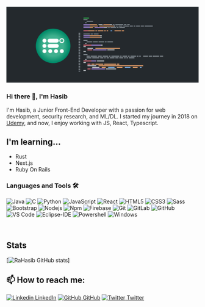![Design and Development](https://github.com/RaHasib/RaHasib/blob/main/Screenshot%202021-09-17%20163728.png)

### Hi there 👋, I'm Hasib
I'm Hasib, a Junior Front-End Developer with a passion for web development, security research, and ML/DL. I started my journey in 2018 on [Udemy](https://www.udemy.com), and now, I enjoy working with JS, React, Typescript.

## I'm learning...

<!--start:learning-->
- Rust
- Next.js
- Ruby On Rails
<!--end:learning-->


### Languages and Tools 🛠 

![Java](http://img.shields.io/badge/-Java-5B4638?style=flat-square&logo=java&logoColor=ffffff)
![C](http://img.shields.io/badge/-C-A8B9CC?style=flat-square&logo=c&logoColor=ffffff)
![Python](http://img.shields.io/badge/-Python-3776AB?style=flat-square&logo=python&logoColor=ffffff)
![JavaScript](https://img.shields.io/badge/-JavaScript-%23F7DF1C?style=flat-square&logo=javascript&logoColor=000000&labelColor=%23F7DF1C&color=%23FFCE5A)
![React](https://img.shields.io/badge/-React-61DAFB?style=flat-square&logo=react&logoColor=ffffff)
![HTML5](https://img.shields.io/badge/-HTML5-%23E44D27?style=flat-square&logo=html5&logoColor=ffffff)
![CSS3](https://img.shields.io/badge/-CSS3-%231572B6?style=flat-square&logo=css3)
![Sass](https://img.shields.io/badge/-Sass-%23CC6699?style=flat-square&logo=sass&logoColor=ffffff)
![Bootstrap](https://img.shields.io/badge/-Bootstrap-563D7C?style=flat-square&logo=Bootstrap)
![Nodejs](https://img.shields.io/badge/-Nodejs-339933?style=flat-square&logo=Node.js&logoColor=ffffff)
![Npm](https://img.shields.io/badge/-npm-CB3837?style=flat-square&logo=npm)
![Firebase](https://img.shields.io/badge/-Firebase-FFCA28?style=flat-square&logo=firebase&logoColor=ffffff)
![Git](https://img.shields.io/badge/-Git-%23F05032?style=flat-square&logo=git&logoColor=%23ffffff)
![GitLab](https://img.shields.io/badge/-GitLab-FCA121?style=flat-square&logo=gitlab)
![GitHub](https://img.shields.io/badge/-GitHub-181717?style=flat-square&logo=github)
![VS Code](http://img.shields.io/badge/-VS%20Code-007ACC?style=flat-square&logo=visual-studio-code&logoColor=ffffff)
![Eclipse-IDE](http://img.shields.io/badge/-Eclipse-2C2255?style=flat-square&logo=eclipse&logoColor=ffffff)
![Powershell](http://img.shields.io/badge/-Powershell-5391FE?style=flat-square&logo=powershell&logoColor=ffffff)
![Windows](http://img.shields.io/badge/-Windows-0078D6?style=flat-square&logo=windows&logoColor=ffffff)

<br/>

## Stats
[![RaHasib GitHub stats](https://github-readme-stats.vercel.app/api?username=RaHasib)]

## 📫 How to reach me: 
[![Linkedin](https://i.stack.imgur.com/gVE0j.png) LinkedIn](https://www.linkedin.com/in/raisul-amin-hasib-362413179/) [![GitHub](https://i.stack.imgur.com/tskMh.png) GitHub](https://github.com/RaHasib) [![Twitter](http://i.imgur.com/wWzX9uB.png) Twitter](https://twitter.com/RaisulHasib)



